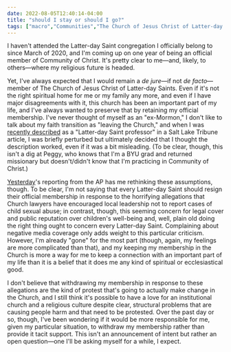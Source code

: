 ```yaml
---
date: 2022-08-05T12:40:14-04:00
title: "should I stay or should I go?"
tags: ["macro","Communities","The Church of Jesus Christ of Latter-day Saints","Mormonism","Community of Christ","abuse","child abuse","sexual abuse","faith transition"]
---
```


I haven't attended the Latter-day Saint congregation I officially belong to since March of 2020, and I'm coming up on one year of being an official member of Community of Christ. It's pretty clear to me—and, likely, to others—where my religious future is headed.

Yet, I've always expected that I would remain a *de jure*—if not *de facto*—member of The Church of Jesus Christ of Latter-day Saints. Even if it's not the right spiritual home for me or my family any more, and even if I have major disagreements with it, this church has been an important part of my life, and I've always wanted to preserve that by retaining my official membership. I've never thought of myself as an "ex-Mormon," I don't like to talk about my faith transition as "leaving the Church," and when I was [recently described](https://spencergreenhalgh.com/work/quoted-in-salt-lake-tribune-on-lds-missionaries-use-of-social-media/) as a "Latter-day Saint professor" in a Salt Lake Tribune article, I was briefly perturbed but ultimately decided that I thought the description worked, even if it was a bit misleading. (To be clear, though, this isn't a dig at Peggy, who knows that I'm a BYU grad and returned missionary but doesn't/didn't know that I'm practicing in Community of Christ.)

[Yesterday](https://spencergreenhalgh.com/communities/2022-08-04-this-is/)'s reporting from the AP has me rethinking these assumptions, though. To be clear, I'm not saying that every Latter-day Saint should resign their official membership in response to the horrifying allegations that Church lawyers have encouraged local leadership not to report cases of child sexual abuse; in contrast, though, this seeming concern for legal cover and public reputation over children's well-being and, well, plain old doing the right thing ought to concern every Latter-day Saint. Complaining about negative media coverage only adds weight to this particular criticism. However, I'm already "gone" for the most part (though, again, my feelings are more complicated than that), and my keeping my membership in the Church is more a way for me to keep a connection with an important part of my life than it is a belief that it does me any kind of spiritual or ecclesiastical good. 

I don't believe that withdrawing my membership in response to these allegations are the kind of protest that's going to actually make change in the Church, and I still think it's possible to have a love for an institutional church and a religious culture despite clear, structural problems that are causing people harm and that need to be protested. Over the past day or so, though, I've been wondering if it would be more responsible for me, given my particular situation, to withdraw my membership rather than provide it tacit support. This isn't an announcement of intent but rather an open question—one I'll be asking myself for a while, I expect.